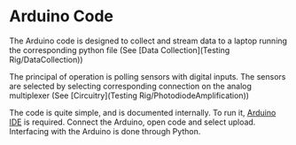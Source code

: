 # Arduino Code

The Arduino code is designed to collect and stream data to a laptop running the corresponding python file (See [Data Collection](Testing Rig/DataCollection))

The principal of operation is polling sensors with digital inputs. The sensors are selected by selecting corresponding connection on the analog multiplexer (See [Circuitry](Testing Rig/PhotodiodeAmplification))

The code is quite simple, and is documented internally. To run it, [Arduino IDE](https://www.arduino.cc/en/software) is required. Connect the Arduino, open code and select upload. Interfacing with the Arduino is done through Python.

